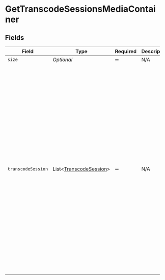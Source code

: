 # GetTranscodeSessionsMediaContainer


## Fields

| Field                                                                                                                                                                                                                                                                                                                                                                                                                                                                                                                                                                                                                                | Type                                                                                                                                                                                                                                                                                                                                                                                                                                                                                                                                                                                                                                 | Required                                                                                                                                                                                                                                                                                                                                                                                                                                                                                                                                                                                                                             | Description                                                                                                                                                                                                                                                                                                                                                                                                                                                                                                                                                                                                                          | Example                                                                                                                                                                                                                                                                                                                                                                                                                                                                                                                                                                                                                              |
| ------------------------------------------------------------------------------------------------------------------------------------------------------------------------------------------------------------------------------------------------------------------------------------------------------------------------------------------------------------------------------------------------------------------------------------------------------------------------------------------------------------------------------------------------------------------------------------------------------------------------------------ | ------------------------------------------------------------------------------------------------------------------------------------------------------------------------------------------------------------------------------------------------------------------------------------------------------------------------------------------------------------------------------------------------------------------------------------------------------------------------------------------------------------------------------------------------------------------------------------------------------------------------------------ | ------------------------------------------------------------------------------------------------------------------------------------------------------------------------------------------------------------------------------------------------------------------------------------------------------------------------------------------------------------------------------------------------------------------------------------------------------------------------------------------------------------------------------------------------------------------------------------------------------------------------------------ | ------------------------------------------------------------------------------------------------------------------------------------------------------------------------------------------------------------------------------------------------------------------------------------------------------------------------------------------------------------------------------------------------------------------------------------------------------------------------------------------------------------------------------------------------------------------------------------------------------------------------------------ | ------------------------------------------------------------------------------------------------------------------------------------------------------------------------------------------------------------------------------------------------------------------------------------------------------------------------------------------------------------------------------------------------------------------------------------------------------------------------------------------------------------------------------------------------------------------------------------------------------------------------------------ |
| `size`                                                                                                                                                                                                                                                                                                                                                                                                                                                                                                                                                                                                                               | *Optional<Integer>*                                                                                                                                                                                                                                                                                                                                                                                                                                                                                                                                                                                                                  | :heavy_minus_sign:                                                                                                                                                                                                                                                                                                                                                                                                                                                                                                                                                                                                                   | N/A                                                                                                                                                                                                                                                                                                                                                                                                                                                                                                                                                                                                                                  | 1                                                                                                                                                                                                                                                                                                                                                                                                                                                                                                                                                                                                                                    |
| `transcodeSession`                                                                                                                                                                                                                                                                                                                                                                                                                                                                                                                                                                                                                   | List<[TranscodeSession](../../models/operations/TranscodeSession.md)>                                                                                                                                                                                                                                                                                                                                                                                                                                                                                                                                                                | :heavy_minus_sign:                                                                                                                                                                                                                                                                                                                                                                                                                                                                                                                                                                                                                   | N/A                                                                                                                                                                                                                                                                                                                                                                                                                                                                                                                                                                                                                                  | [<br/>{<br/>"key": "vv3i2q2lax92qlzul1hbd4bx",<br/>"throttled": false,<br/>"complete": false,<br/>"progress": 1.7999999523162842,<br/>"size": -22,<br/>"speed": 25.100000381469727,<br/>"error": false,<br/>"duration": 1445695,<br/>"remaining": 53,<br/>"context": "streaming",<br/>"sourceVideoCodec": "h264",<br/>"sourceAudioCodec": "aac",<br/>"videoDecision": "transcode",<br/>"audioDecision": "transcode",<br/>"subtitleDecision": "burn",<br/>"protocol": "http",<br/>"container": "mkv",<br/>"videoCodec": "h264",<br/>"audioCodec": "opus",<br/>"audioChannels": 1,<br/>"transcodeHwRequested": true,<br/>"timeStamp": 1705895805.4919229,<br/>"maxOffsetAvailable": 29.53,<br/>"minOffsetAvailable": 3.003000020980835<br/>}<br/>] |